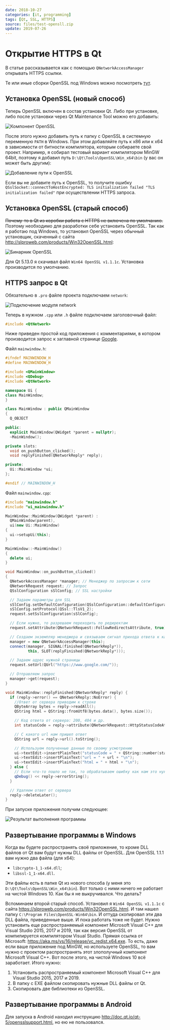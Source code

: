 ```yaml
---
date: 2018-10-27
categories: [it, programming]
tags: [Qt, SSL, HTTPS]
source: files/test-opensll.zip
update: 2019-07-26
---
```


# Открытие HTTPS в Qt

В статье рассказывается как с помощью `QNetworkAccessManager` открывать HTTPS ссылки.

Те или иные сборки OpenSSL под Windows можно посмотреть [тут](https://wiki.openssl.org/index.php/Binaries).

## Установка OpenSSL (новый способ)

Теперь OpenSSL включен в состав установки Qt. Либо при установке, либо после установки через Qt Maintenance Tool можно его добавить:

![Компонент OpenSSL](img/qt-openssl.png)

После этого нужно добавить путь к папку с OpenSSL в системную переменную `PATH` в Windows. При этом добавляйте путь к x86 или к x64 в зависимости от битности компилятора, которым собираете свой проект. Например, я собирал тестовый вариант компилятором MinGW 64bit, поэтому я добавил путь `D:\Qt\Tools\OpenSSL\Win_x64\bin` (у вас он может быть другим):

![Добавление пути к OpenSSL](img/path.png)

Если вы не добавите путь к OpenSSL, то получите ошибку `QSslSocket::connectToHostEncrypted: TLS initialization failed "TLS initialization failed"` при осуществлении HTTPS запроса.

## Установка OpenSSL (старый способ)

~~Почему-то в Qt из коробки работа с HTTPS не включена по умолчанию.~~ Поэтому необходимо для разработки себе установить OpenSSL. Так как я работаю под Windows, то установил OpenSSL через обычный установщик, скаченный с сайта <http://slproweb.com/products/Win32OpenSSL.html>:

![Бинарник OpenSSL](img/download.png)

Для Qt 5.13.0 я скачивал файл `Win64 OpenSSL v1.1.1c`. Установка производится по умолчанию.

## HTTPS запрос в Qt

Обязательно в `.pro` файле проекта подключаем `network`:

![Подключение модуля network](img/pro.png)

Теперь в нужном `.cpp` или `.h` файле подключаем заголовочный файл:

```cpp
#include <QtNetwork>
```

Ниже приведен простой код приложения с комментариями, в котором производится запрос к заглавной странице [Google](https://www.google.com/).

Файл `mainwindow.h`:

```cpp
#ifndef MAINWINDOW_H
#define MAINWINDOW_H

#include <QMainWindow>
#include <QDebug>
#include <QtNetwork>

namespace Ui {
class MainWindow;
}

class MainWindow : public QMainWindow
{
  Q_OBJECT

public:
  explicit MainWindow(QWidget *parent = nullptr);
  ~MainWindow();

private slots:
  void on_pushButton_clicked();
  void replyFinished(QNetworkReply* reply);

private:
  Ui::MainWindow *ui;
};

#endif // MAINWINDOW_H
```

Файл `mainwindow.cpp`:

```cpp
#include "mainwindow.h"
#include "ui_mainwindow.h"

MainWindow::MainWindow(QWidget *parent) :
  QMainWindow(parent),
  ui(new Ui::MainWindow)
{
  ui->setupUi(this);
}

MainWindow::~MainWindow()
{
  delete ui;
}

void MainWindow::on_pushButton_clicked()
{
  QNetworkAccessManager *manager; // Менеджер по запросам к сети
  QNetworkRequest request; // Запрос
  QSslConfiguration sSlConfig; // SSL настройки

  // Задаем параметры для SSL
  sSlConfig.setDefaultConfiguration(QSslConfiguration::defaultConfiguration());
  sSlConfig.setProtocol(QSsl::TlsV1_2);
  request.setSslConfiguration(sSlConfig);

  // Если нужно, то разрешаем переходить по редиректам
  request.setAttribute(QNetworkRequest::FollowRedirectsAttribute, true);

  // Создаем экземпляр менеджера и связываем сигнал прихода ответа к какому-нибудь слоту
  manager = new QNetworkAccessManager(this);
  connect(manager, SIGNAL(finished(QNetworkReply*)),
          this, SLOT(replyFinished(QNetworkReply*)));

  // Задаем адрес нужной страницы
  request.setUrl(QUrl("https://www.google.com/"));

  // Отправляем запрос
  manager->get(request);
}

void MainWindow::replyFinished(QNetworkReply* reply) {
  if (reply->error() == QNetworkReply::NoError) {
    //Ответ от сервера приводим к строке
    QByteArray bytes = reply->readAll();
    QString html = QString::fromUtf8(bytes.data(), bytes.size());

    // Код ответа от сервера: 200, 404 и др.
    int statusCode = reply->attribute(QNetworkRequest::HttpStatusCodeAttribute).toInt();

    // С какого url нам пришел ответ
    QString url = reply->url().toString();

    // Используем полученные данные по своему усмотрению
    ui->textEdit->insertPlainText("statusCode = " + QString::number(statusCode) + "\n");
    ui->textEdit->insertPlainText("url = " + url + "\n");
    ui->textEdit->insertPlainText("html = " + html + "\n");
  } else {
    // Если что-то пошло не так, то обрабатываем ошибку как нам это нужно
    qDebug() << reply->errorString();
  }

  // Удаляем ответ от сервера
  reply->deleteLater();
}
```

При запуске приложения получим следующее:

![Результат выполнения программы](img/run.png)

## Развертывание программы в Windows

Когда вы будете распространять своё приложение, то кроме DLL файлов от Qt вам будут нужны DLL файлы от OpenSSL. Для OpenSSL 1.1.1 вам нужно два файла (для x64):

- `libcrypto-1_1-x64.dll`;
- `libssl-1_1-x64.dll`.

Эти файлы есть в папке Qt из нового способа (у меня это `D:\Qt\Tools\OpenSSL\Win_x64\bin`). Вот только с ними ничего не работает на чистой Windows 10. Как бы я не выкручивался. Что делать?

Вспоминаем второй старый способ. Установил я `Win64 OpenSSL v1.1.1c` с сайта <https://slproweb.com/products/Win32OpenSSL.html>. И там нашел папку `C:\Program Files\OpenSSL-Win64\bin`. И оттуда скопировал эти два DLL файла, приведенные выше. И пока работать тоже не будет. Нужно установить еще распространяемый компонент Microsoft Visual C++ для Visual Studio 2015, 2017 и 2019, так как версия OpenSSL от компилируется компилятором Visual Studio. Прямая ссылка от Microsoft: <https://aka.ms/vs/16/release/vc_redist.x64.exe>. То есть, даже если ваше приложение под MinGW, но используете OpenSSL, то вам нужно с проектом распространять этот злополучный компонент Microsoft Visual C++. Вот после этого, на чистой Windows 10 всё заработает. Итого нужно:

1. Установить распространяемый компонент Microsoft Visual C++ для Visual Studio 2015, 2017 и 2019.
2. В папку с EXE файлом скопировать нужные DLL файлы от Qt.
3. Скопировать две библиотеки из OpenSSL.

## Развертывание программы в Android

Для запуска в Android находил инструкцию <http://doc.qt.io/qt-5/opensslsupport.html>, но ею не пользовался.
